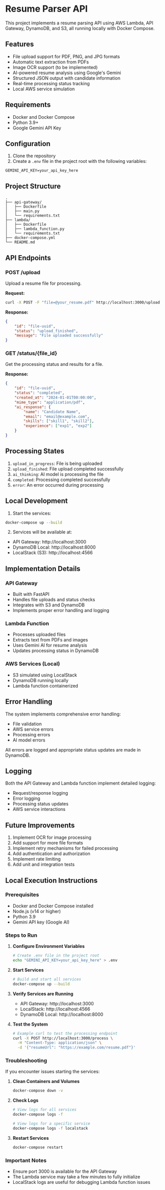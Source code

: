 # Resume Parser API

This project implements a resume parsing API using AWS Lambda, API Gateway, DynamoDB, and S3, all running locally with Docker Compose.

## Features

- File upload support for PDF, PNG, and JPG formats
- Automatic text extraction from PDFs
- Image OCR support (to be implemented)
- AI-powered resume analysis using Google's Gemini
- Structured JSON output with candidate information
- Real-time processing status tracking
- Local AWS service simulation

## Requirements

- Docker and Docker Compose
- Python 3.9+
- Google Gemini API Key

## Configuration

1. Clone the repository
2. Create a `.env` file in the project root with the following variables:
```
GEMINI_API_KEY=your_api_key_here
```

## Project Structure

```
.
├── api-gateway/
│   ├── Dockerfile
│   ├── main.py
│   └── requirements.txt
├── lambda/
│   ├── Dockerfile
│   ├── lambda_function.py
│   └── requirements.txt
├── docker-compose.yml
└── README.md
```

## API Endpoints

### POST /upload
Upload a resume file for processing.

**Request:**
```bash
curl -X POST -F "file=@your_resume.pdf" http://localhost:3000/upload
```

**Response:**
```json
{
    "id": "file-uuid",
    "status": "upload_finished",
    "message": "File uploaded successfully"
}
```

### GET /status/{file_id}
Get the processing status and results for a file.

**Response:**
```json
{
    "id": "file-uuid",
    "status": "completed",
    "created_at": "2024-01-01T00:00:00",
    "mime_type": "application/pdf",
    "ai_response": {
        "name": "Candidate Name",
        "email": "email@example.com",
        "skills": ["skill1", "skill2"],
        "experience": ["exp1", "exp2"]
    }
}
```

## Processing States

1. `upload_in_progress`: File is being uploaded
2. `upload_finished`: File upload completed successfully
3. `ai_thinking`: AI model is processing the file
4. `completed`: Processing completed successfully
5. `error`: An error occurred during processing

## Local Development

1. Start the services:
```bash
docker-compose up --build
```

2. Services will be available at:
- API Gateway: http://localhost:3000
- DynamoDB Local: http://localhost:8000
- LocalStack (S3): http://localhost:4566

## Implementation Details

### API Gateway
- Built with FastAPI
- Handles file uploads and status checks
- Integrates with S3 and DynamoDB
- Implements proper error handling and logging

### Lambda Function
- Processes uploaded files
- Extracts text from PDFs and images
- Uses Gemini AI for resume analysis
- Updates processing status in DynamoDB

### AWS Services (Local)
- S3 simulated using LocalStack
- DynamoDB running locally
- Lambda function containerized

## Error Handling

The system implements comprehensive error handling:
- File validation
- AWS service errors
- Processing errors
- AI model errors

All errors are logged and appropriate status updates are made in DynamoDB.

## Logging

Both the API Gateway and Lambda function implement detailed logging:
- Request/response logging
- Error logging
- Processing status updates
- AWS service interactions

## Future Improvements

1. Implement OCR for image processing
2. Add support for more file formats
3. Implement retry mechanisms for failed processing
4. Add authentication and authorization
5. Implement rate limiting
6. Add unit and integration tests

## Local Execution Instructions

### Prerequisites
- Docker and Docker Compose installed
- Node.js (v14 or higher)
- Python 3.9
- Gemini API key (Google AI)

### Steps to Run

1. **Configure Environment Variables**
   ```bash
   # Create .env file in the project root
   echo "GEMINI_API_KEY=your_api_key_here" > .env
   ```

2. **Start Services**
   ```bash
   # Build and start all services
   docker-compose up --build
   ```

3. **Verify Services are Running**
   - API Gateway: http://localhost:3000
   - LocalStack: http://localhost:4566
   - DynamoDB Local: http://localhost:8000

4. **Test the System**
   ```bash
   # Example curl to test the processing endpoint
   curl -X POST http://localhost:3000/process \
     -H "Content-Type: application/json" \
     -d '{"resumeUrl": "https://example.com/resume.pdf"}'
   ```

### Troubleshooting

If you encounter issues starting the services:

1. **Clean Containers and Volumes**
   ```bash
   docker-compose down -v
   ```

2. **Check Logs**
   ```bash
   # View logs for all services
   docker-compose logs -f
   
   # View logs for a specific service
   docker-compose logs -f localstack
   ```

3. **Restart Services**
   ```bash
   docker-compose restart
   ```

### Important Notes
- Ensure port 3000 is available for the API Gateway
- The Lambda service may take a few minutes to fully initialize
- LocalStack logs are useful for debugging Lambda function issues
